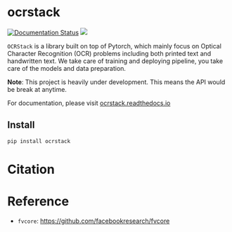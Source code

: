 # ocrstack


[![Documentation Status](https://readthedocs.org/projects/ocrstack/badge/?version=latest)](https://ocrstack.readthedocs.io/en/latest/?badge=latest)
![](https://github.com/VinhLoiIT/ocrstack/actions/workflows/workflow.yml/badge.svg)

`OCRStack` is a library built on top of Pytorch, which mainly focus on Optical Character Recognition (OCR) problems including both printed text and handwritten text. We take care of training and deploying pipeline, you take care of the models and data preparation.

**Note**: This project is heavily under development. This means the API would be break at anytime.


For documentation, please visit [ocrstack.readthedocs.io](https://ocrstack.readthedocs.io)

## Install

```bash
pip install ocrstack
```


# Citation

# Reference

- `fvcore`: https://github.com/facebookresearch/fvcore
